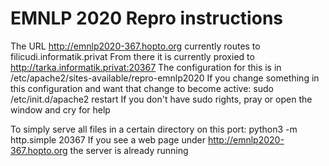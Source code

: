 # EMNLP 2020 Repro instructions

The URL http://emnlp2020-367.hopto.org currently routes to filicudi.informatik.privat 
From there it is currently proxied to http://tarka.informatik.privat:20367 
The configuration for this is in /etc/apache2/sites-available/repro-emnlp2020 
If you change something in this configuration and want that change to become active: sudo /etc/init.d/apache2 restart
If you don't have sudo rights, pray or open the window and cry for help

To simply serve all files in a certain directory on this port: python3 -m http.simple 20367
If you see a web page under http://emnlp2020-367.hopto.org the server is already running
